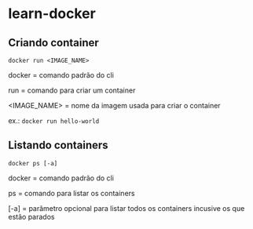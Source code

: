 # learn-docker

## Criando container
`docker run <IMAGE_NAME>`

docker = comando padrão do cli

run = comando para criar um container

<IMAGE_NAME> = nome da imagem usada para criar o container

ex.: `docker run hello-world`

## Listando containers
`docker ps [-a]`

docker = comando padrão do cli

ps = comando para listar os containers

[-a] = parâmetro opcional para listar todos os containers incusive os que estão parados
